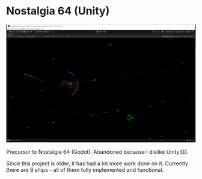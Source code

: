 # Nostalgia 64 (Unity)

![](Nostalgia64UnityPreview.png)

Precursor to Nostalgia 64 (Godot). Abandoned because I dislike Unity3D.

Since this project is older, it has had a lot more work done on it. Currently there are 8 ships - all of them fully implemented and functional.
